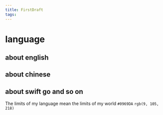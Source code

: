 ```yaml
---
title: FirstDraft
tags:
---
```

# language
## about english
## about chinese
## about swift go and so on 


The limits of my language mean the limits of my world
 `#0969DA`
`rgb(9, 105, 218)`
